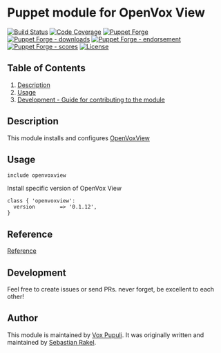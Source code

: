 # Puppet module for OpenVox View

[![Build Status](https://github.com/voxpupuli/puppet-openvoxview/workflows/CI/badge.svg)](https://github.com/voxpupuli/puppet-openvoxview/actions?query=workflow%3ACI)
[![Code Coverage](https://coveralls.io/repos/github/voxpupuli/puppet-openvoxview/badge.svg?branch=master)](https://coveralls.io/github/voxpupuli/puppet-openvoxview)
[![Puppet Forge](https://img.shields.io/puppetforge/v/puppet/openvoxview.svg)](https://forge.puppetlabs.com/puppet/openvoxview)
[![Puppet Forge - downloads](https://img.shields.io/puppetforge/dt/puppet/openvoxview.svg)](https://forge.puppetlabs.com/puppet/openvoxview)
[![Puppet Forge - endorsement](https://img.shields.io/puppetforge/e/puppet/openvoxview.svg)](https://forge.puppetlabs.com/puppet/openvoxview)
[![Puppet Forge - scores](https://img.shields.io/puppetforge/f/puppet/openvoxview.svg)](https://forge.puppetlabs.com/puppet/openvoxview)
[![License](https://img.shields.io/github/license/voxpupuli/puppet-openvoxview.svg)](https://github.com/voxpupuli/puppet-openvoxview/blob/main/LICENSE)

## Table of Contents

1. [Description](#description)
1. [Usage](#usage)
1. [Development - Guide for contributing to the module](#development)

## Description

This module installs and configures [OpenVoxView](https://github.com/voxpupuli/openvoxview)

## Usage

```puppet
include openvoxview
```


Install specific version of OpenVox View

```puppet
class { 'openvoxview':
  version        => '0.1.12',
}
```

## Reference

[Reference][1]

## Development

Feel free to create issues or send PRs. never forget, be excellent to each other!

## Author

This module is maintained by [Vox Pupuli][2]. It was originally written and
maintained by [Sebastian Rakel][3].

[1]: https://github.com/voxpupuli/puppet-openvoxview/blob/master/REFERENCE.md
[2]: https://voxpupuli.org
[3]: https://github.com/SebastianRakel
